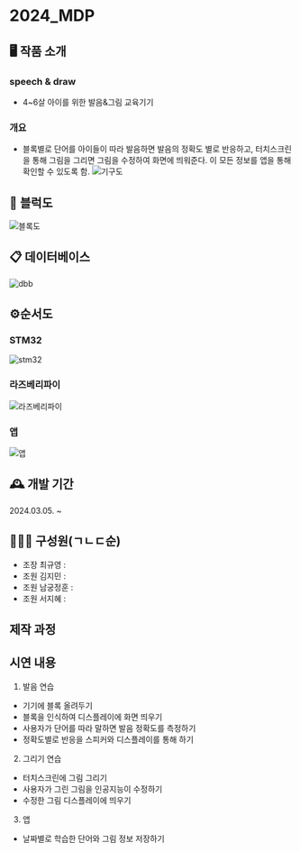 # 2024_MDP
## 🖥 작품 소개
### speech & draw
- 4~6살 아이를 위한 발음&그림 교육기기
### 개요
- 블록별로 단어를 아이들이 따라 발음하면 발음의 정확도 별로 반응하고, 터치스크린을 통해 그림을 그리면 그림을 수정하여 화면에 띄워준다. 이 모든 정보를 앱을 통해 확인할 수 있도록 함.
  ![기구도](https://github.com/Leegyu66/2024_MDP/assets/96297784/855c1e5d-15aa-4a5d-84f6-20f6823f7371)
## 🔨 블럭도
  ![블록도](https://github.com/Leegyu66/2024_MDP/assets/145430337/c8fa28cb-4377-4e0e-ac84-3160a2d96219)
## 📋 데이터베이스
  ![dbb](https://github.com/Leegyu66/2024_MDP/assets/145430337/045819c3-cf0d-4c3e-9898-2b2125867aed)
## ⚙순서도
  ### STM32
  ![stm32](https://github.com/Leegyu66/2024_MDP/assets/145430337/fbc85121-d01f-4cbe-8ddc-a79224d0474b)
  ### 라즈베리파이
  ![라즈베리파이](https://github.com/Leegyu66/2024_MDP/assets/145430337/3cc75678-f134-4083-8581-22e4b9553835)
  ### 앱
  ![앱](https://github.com/Leegyu66/2024_MDP/assets/145430337/f23334a3-99dd-48da-9cb4-9698356c9338)
## 🕰 개발 기간
2024.03.05. ~ 
## 👨‍👦‍👦 구성원(ㄱㄴㄷ순)
- 조장 최규영 : 
- 조원 김지민 :
- 조원 남궁정훈 :
- 조원 서지혜 :
## 제작 과정
## 시연 내용
1. 발음 연습
- 기기에 블록 올려두기
- 블록을 인식하여 디스플레이에 화면 띄우기
- 사용자가 단어를 따라 말하면 발음 정확도를 측정하기
- 정확도별로 반응을 스피커와 디스플레이를 통해 하기
2. 그리기 연습
- 터치스크린에 그림 그리기
- 사용자가 그린 그림을 인공지능이 수정하기
- 수정한 그림 디스플레이에 띄우기
3. 앱
- 날짜별로 학습한 단어와 그림 정보 저장하기

